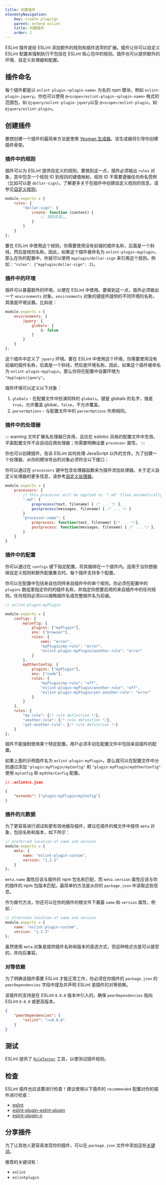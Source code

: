 ```yaml
---
title: 创建插件
eleventyNavigation:
    key: create plugings
    parent: extend eslint
    title: 创建插件
    order: 2
---
```


ESLint 插件是给 ESLint 添加额外的规则和插件选项的扩展。插件让你可以自定义 ESLint 配置来强制执行不包括在 ESLint 核心包中的规则。插件也可以提供额外的环境、自定义处理器和配置。

## 插件命名

每个插件都是以 `eslint-plugin-<plugin-name>` 为名的 npm 模块，例如 `eslint-plugin-jquery`。你也可以使用 `@<scope>/eslint-plugin-<plugin-name>` 格式的范围包，如 `@jquery/eslint-plugin-jquery`以及 `@<scope>/eslint-plugin`，如 `@jquery/eslint-plugin`。

## 创建插件

要想创建一个插件的最简单方法是使用 [Yeoman 生成器](https://www.npmjs.com/package/generator-eslint)。该生成器将引导你创建插件骨架。

### 插件中的规则

插件可以为 ESLint 提供自定义的规则。要做到这一点，插件必须输出 `rules` 对象，其中包含一个规则 ID 到规则的键值映射。规则 ID 不需要遵循任何命名惯例（比如可以是 `dollar-sign`）。了解更多关于在插件中创建自定义规则的信息，请参见[自定义规则](custom-rules)。

```js
module.exports = {
    rules: {
        "dollar-sign": {
            create: function (context) {
                // 规则实现……
            }
        }
    }
};
```

要在 ESLint 中使用这个规则，你需要使用没有前缀的插件名称，后面是一个斜线，然后是规则名称。因此，如果这个插件被命名为 `eslint-plugin-myplugin`，那么在你的配置中，你就可以使用 `myplugin/dollar-sign` 来引用这个规则。例如：`"rules": {"myplugin/dollar-sign": 2}`。

### 插件中的环境

插件可以暴露额外的环境，以便在 ESLint 中使用。要做到这一点，插件必须输出一个 `environments` 对象。`environments` 对象的键是所提供的不同环境的名称，其值是环境设置。比如说：

```js
module.exports = {
    environments: {
        jquery: {
            globals: {
                $: false
            }
        }
    }
};
```

这个插件中定义了 `jquery` 环境。要在 ESLint 中使用这个环境，你需要使用没有前缀的插件名称，后面是一个斜线，然后是环境名称。因此，如果这个插件被命名为 `eslint-plugin-myplugin`，那么你将在配置中设置环境为 `"myplugin/jquery"`。

插件环境可以定义以下对象：

1. `globals` - 在配置文件中扮演同样的 `globals`。键是 globals 的名字，值是 `true`，允许覆盖 global，`false`，不允许覆盖。
1. `parserOptions` - 与配置文件中的 `parserOptions` 作用相同。

### 插件中的处理器

::: warning
文件扩展名处理器已弃用，且仅在 eslintrc 风格的配置文件中生效。平面配置文件不会自动应用处理器；你需要明确设置 `processor` 属性。
:::

你也可以创建插件，告诉 ESLint 如何处理 JavaScript 以外的文件。为了创建一个处理器，从你的模块导出的对象必须符合以下接口：

你可以通过在 `processors` 键中包含处理器函数来为插件添加处理器。关于定义自定义处理器的更多信息，请参考[自定义处理器](custom-processors)。

```js
module.exports = {
    processors: {
        // This processor will be applied to `*.md` files automatically.
        ".md": {
            preprocess(text, filename) { /* ... */ },
            postprocess(messages, filename) { /* ... */ }
        }
        "processor-name": {
            preprocess: function(text, filename) {/* ... */},
            postprocess: function(messages, filename) { /* ... */ },
        }
    }
}
```

### 插件中的配置

你可以通过在 `configs` 键下指定配置，将其捆绑在一个插件内。适用于当你想捆绑自定义规则和额外配置集合时。每个插件支持多个配置。

你可以在配置中包括来自也同样来自插件中的单个规则。你必须在配置中的 `plugins` 数组里指定你的的插件名称，并指定你想要启用的来自插件中的任何规则。任何规则必须以以缩略插件名或完整插件名为前缀。

```js
// eslint-plugin-myPlugin

module.exports = {
    configs: {
        myConfig: {
            plugins: ["myPlugin"],
            env: ["browser"],
            rules: {
                semi: "error",
                "myPlugin/my-rule": "error",
                "eslint-plugin-myPlugin/another-rule": "error"
            }
        },
        myOtherConfig: {
            plugins: ["myPlugin"],
            env: ["node"],
            rules: {
                "myPlugin/my-rule": "off",
                "eslint-plugin-myPlugin/another-rule": "off",
                "eslint-plugin-myPlugin/yet-another-rule": "error"
            }
        }
    },
    rules: {
        "my-rule": {/* rule definition */},
        "another-rule": {/* rule definition */},
        "yet-another-rule": {/* rule definition */}
    }
};
```

插件不能强制使用某个特定配置。用户必须手动在配置文件中包括来自插件的配置。

如果上面的示例插件名为 `eslint-plugin-myPlugin`，那么就可以在配置文件中分别通过添加 `"plugin:myPlugin/myConfig"` 和 `"plugin:myPlugin/myOtherConfig"` 使用 `myConfig` 和 `myOtherConfig` 配置。

```json
// .eslintrc.json

{
    "extends": ["plugin:myPlugin/myConfig"]
}

```

### 插件的元数据

为了更容易进行调试和更有效地缓存插件，建议在插件的根文件中提供 `meta` 对象，包括名称和版本，如下所示：

```js
// preferred location of name and version
module.exports = {
    meta: {
        name: "eslint-plugin-custom",
        version: "1.2.3"
    }
};
```

`meta.name` 属性应该与插件的 npm 包名称匹配，而 `meta.version` 属性应该与你的插件的 npm 包版本匹配。最简单的方法是从你的 `package.json` 中读取这些信息。

作为替代方法，你还可以在你的插件的根文件下暴露 `name` 和 `version` 属性，例如：

```js
// alternate location of name and version
module.exports = {
    name: "eslint-plugin-custom",
    version: "1.2.3"
};
```

虽然使用 `meta` 对象是提供插件名称和版本的首选方式，但这种格式也是可以接受的，并向后兼容。

### 对等依赖

为了明确该插件需要 ESLint 才能正常工作，你必须在你插件的 `package.json` 的 `peerDependencies` 字段中提及并声明 ESLint 是插件的对等依赖。

该插件的支持是在 ESLint `0.8.0` 版本中引入的。确保 `peerDependencies` 指向 ESLint `0.8.0` 或更高版本。

```json
{
    "peerDependencies": {
        "eslint": ">=0.8.0"
    }
}
```

## 测试

ESLint 提供了 [`RuleTester`](../integrate/nodejs-api#ruletester) 工具，以便测试插件规则。

## 检查

ESLint 插件也应该要进行检查！建议使用以下插件的 `recommended` 配置对你的插件进行检查：

* [eslint](https://www.npmjs.com/package/eslint)
* [eslint-plugin-eslint-plugin](https://www.npmjs.com/package/eslint-plugin-eslint-plugin)
* [eslint-plugin-n](https://www.npmjs.com/package/eslint-plugin-n)

## 分享插件

为了让其他人更容易发现你的插件，可以在 `package.json` 文件中添加这些[关键词](https://docs.npmjs.com/cli/v9/configuring-npm/package-json#keywords)。

推荐的关键词有：

* `eslint`
* `eslintplugin`

